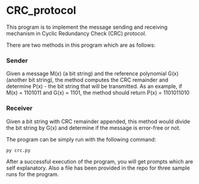 # CRC_protocol

This program is to implement the message sending and receiving mechanism in Cyclic Redundancy Check (CRC) protocol.

There are two methods in this program which are as follows:

### Sender
Given a message M(x) (a bit string) and the reference polynomial G(x)
(another bit string), the method computes the CRC remainder and determine P(x) - the bit string that will be transmitted.
As an example, if M(x) = 1101011 and G(x) = 1101, the method should return P(x) =
1101011010

### Receiver
Given a bit string with CRC remainder appended, this method would divide the bit string by G(x) and determine if the message is error-free or not. 

The program can be simply run with the following command:
```
py crc.py
```
After a successful execution of the program, you will get prompts which are self explanatory. 
Also a file has been provided in the repo for three sample runs for the program. 

